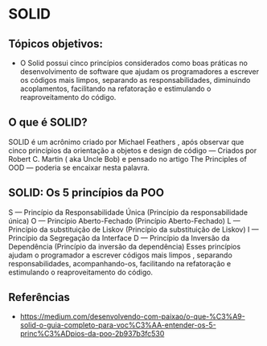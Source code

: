# SOLID

## Tópicos objetivos:
   - O Solid possui cinco princípios considerados como boas práticas no desenvolvimento de software que ajudam os programadores a escrever os códigos mais limpos, separando as responsabilidades, diminuindo acoplamentos, facilitando na refatoração e estimulando o reaproveitamento do código.

## O que é SOLID?
SOLID é um acrônimo criado por Michael Feathers , após observar que cinco princípios da orientação a objetos e design de código — Criados por Robert C. Martin ( aka Uncle Bob) e pensado no artigo The Principles of OOD — poderia se encaixar nesta palavra.

## SOLID: Os 5 princípios da POO
S — Princípio da Responsabilidade Única (Princípio da responsabilidade única)
O — Princípio Aberto-Fechado (Princípio Aberto-Fechado)
L — Princípio da substituição de Liskov (Princípio da substituição de Liskov)
I — Princípio da Segregação da Interface
D — Princípio da Inversão da Dependência (Princípio da inversão da dependência)
Esses princípios ajudam o programador a escrever códigos mais limpos , separando responsabilidades, acompanhando-os, facilitando na refatoração e estimulando o reaproveitamento do código.

## Referências
- https://medium.com/desenvolvendo-com-paixao/o-que-%C3%A9-solid-o-guia-completo-para-voc%C3%AA-entender-os-5-princ%C3%ADpios-da-poo-2b937b3fc530